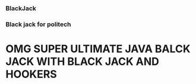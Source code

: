 ### BlackJack
### Black jack for politech
# OMG SUPER ULTIMATE JAVA BALCK JACK WITH BLACK JACK AND HOOKERS
